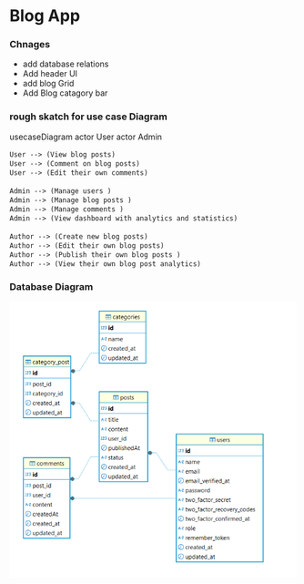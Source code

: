 # Blog App

### Chnages

- add database relations
- Add header UI
- add blog Grid
- Add Blog catagory bar


### rough skatch for use case Diagram

usecaseDiagram
    actor User
    actor Admin

    User --> (View blog posts)
    User --> (Comment on blog posts)
    User --> (Edit their own comments)

    Admin --> (Manage users )
    Admin --> (Manage blog posts )
    Admin --> (Manage comments )
    Admin --> (View dashboard with analytics and statistics)

    Author --> (Create new blog posts)
    Author --> (Edit their own blog posts)
    Author --> (Publish their own blog posts )
    Author --> (View their own blog post analytics)

### Database Diagram

![alt text](image.png)

